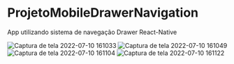# ProjetoMobileDrawerNavigation
App utilizando sistema de navegação Drawer React-Native

![Captura de tela 2022-07-10 161033](https://user-images.githubusercontent.com/106246945/178158930-563dcedd-6a84-4a54-bda3-8c6f62a5e4b9.png)
![Captura de tela 2022-07-10 161049](https://user-images.githubusercontent.com/106246945/178158932-622c3bbd-a163-446b-8e72-714ad17f743c.png)
![Captura de tela 2022-07-10 161104](https://user-images.githubusercontent.com/106246945/178158933-5b61915a-adcd-4108-9e39-cd330635683e.png)
![Captura de tela 2022-07-10 161122](https://user-images.githubusercontent.com/106246945/178158936-b17a1ff0-891f-4445-823f-bb5b34771e8d.png)


